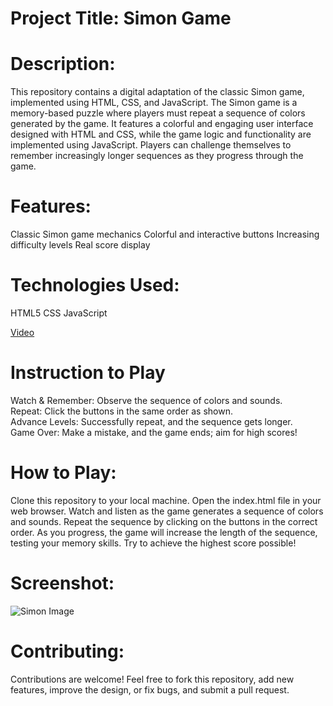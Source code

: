 # Project Title: Simon Game

# Description:
This repository contains a digital adaptation of the classic Simon game, implemented using HTML, CSS, and JavaScript. The Simon game is a memory-based puzzle where players must repeat a sequence of colors generated by the game. It features a colorful and engaging user interface designed with HTML and CSS, while the game logic and functionality are implemented using JavaScript. Players can challenge themselves to remember increasingly longer sequences as they progress through the game.

# Features:

Classic Simon game mechanics
Colorful and interactive buttons
Increasing difficulty levels
Real score display
# Technologies Used:

HTML5
CSS
JavaScript

[Video](https://github.com/user-attachments/assets/1c15fc06-aaed-471f-9da5-cda46f8ed97c)
# Instruction to Play
Watch & Remember: Observe the sequence of colors and sounds.  
Repeat: Click the buttons in the same order as shown.  
Advance Levels: Successfully repeat, and the sequence gets longer.  
Game Over: Make a mistake, and the game ends; aim for high scores!  
# How to Play:

Clone this repository to your local machine.
Open the index.html file in your web browser.
Watch and listen as the game generates a sequence of colors and sounds.
Repeat the sequence by clicking on the buttons in the correct order.
As you progress, the game will increase the length of the sequence, testing your memory skills.
Try to achieve the highest score possible!
# Screenshot:
![Simon Image](/simonGame.png)

# Contributing:
Contributions are welcome! Feel free to fork this repository, add new features, improve the design, or fix bugs, and submit a pull request.
